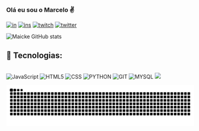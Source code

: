 ### Olá eu sou o Marcelo ✌

[![in](https://img.shields.io/badge/LinkedIn-0077B5?style=for-the-badge&logo=linkedin&logoColor=white)](https://www.linkedin.com/in/marcelo-santiago-in/)
[![ins](https://img.shields.io/badge/Instagram-E4405F?style=for-the-badge&logo=instagram&logoColor=white)](https://www.instagram.com/mrmaicke/)
[![twitch](https://img.shields.io/badge/Twitch-9146FF?style=for-the-badge&logo=twitch&logoColor=white)](https://www.twitch.tv/mrmaicke_)
[![twitter](https://img.shields.io/badge/Twitter-1DA1F2?style=for-the-badge&logo=twitter&logoColor=white)](https://twitter.com/MrMaicke_)


![Maicke GitHub stats](https://github-readme-stats.vercel.app/api?username=mrmaicke&show_icons=true&theme=radical)

## 🔧 Tecnologias:

<div style="display: inline_block"><br/>
    <img alt=JavaScript src="https://img.shields.io/badge/JavaScript-323330?style=for-the-badge&logo=javascript&logoColor=F7DF1E">
    <img alt=HTML5 src="https://img.shields.io/badge/HTML5-E34F26?style=for-the-badge&logo=html5&logoColor=white">
    <img alt=CSS src="https://img.shields.io/badge/CSS-239120?&style=for-the-badge&logo=css3&logoColor=white">
    <img alt=PYTHON src="https://img.shields.io/badge/Python-14354C?style=for-the-badge&logo=python&logoColor=white">
    <img alt=GIT src="https://img.shields.io/badge/GIT-E44C30?style=for-the-badge&logo=git&logoColor=white">
    <img alt=MYSQL src="https://img.shields.io/badge/MySQL-005C84?style=for-the-badge&logo=mysql&logoColor=white">

  <img height="180em" src="https://github-readme-stats.vercel.app/api/top-langs/?username=mrmaicke&layout=compact&langs_count=7&theme=radical"/>

</div>

![Snake animation](https://github.com/mrmaicke/mrmaicke/blob/output/github-contribution-grid-snake.svg)
